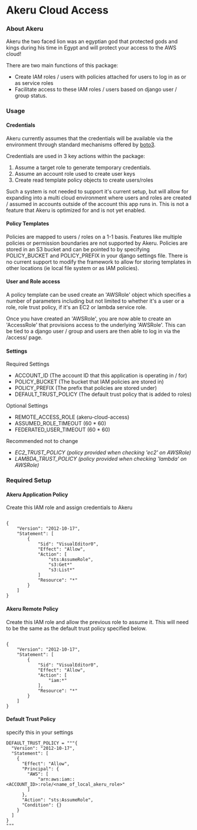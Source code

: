 # Akeru Cloud Access

### About Akeru
Akeru the two faced lion was an egyptian god that protected gods and kings during his time in Egypt and will protect your 
access to the AWS cloud!

There are two main functions of this package:
* Create IAM roles / users with policies attached for users to log in as or as service roles
* Facilitate access to these IAM roles / users based on django user / group status. 

### Usage

#### Credentials
Akeru currently assumes that the credentials will be available via the environment through standard mechanisms offered 
by [boto3](https://boto3.amazonaws.com/v1/documentation/api/latest/guide/credentials.html).

Credentials are used in 3 key actions within the package: 
1. Assume a target role to generate temporary credentials.
2. Assume an account role used to create user keys
3. Create read template policy objects to create users/roles 

Such a system is not needed to support it's current setup, but will allow for expanding into a multi cloud environment 
where users and roles are created / assumed in accounts outside of the account this app runs in.
This is not a feature that Akeru is optimized for and is not yet enabled.

#### Policy Templates
Policies are mapped to users / roles on a 1-1 basis. Features like multiple policies or permission boundaries are not
supported by Akeru. Policies are stored in an S3 bucket and can be pointed to by specifying POLICY_BUCKET and POLICY_PREFIX
in your django settings file. There is no current support to modify the framework to allow for storing templates in
other locations (ie local file system or as IAM policies). 

#### User and Role access 
A policy template can be used create an 'AWSRole' object which specifies a number of parameters including but not
limited to whether it's a user or a role, role trust policy, if it's an EC2 or lambda service role.

Once you have created an 'AWSRole', you are now able to create an 'AccessRole' that provisions access to the underlying
'AWSRole'. This can be tied to a django user / group and users are then able to log in via the /access/ page. 

#### Settings
Required Settings
* ACCOUNT_ID (The account ID that this application is operating in / for)
* POLICY_BUCKET (The bucket that IAM policies are stored in)
* POLICY_PREFIX (The prefix that policies are stored under)
* DEFAULT_TRUST_POLICY (The default trust policy that is added to roles)
 
Optional Settings
* REMOTE_ACCESS_ROLE (akeru-cloud-access)
* ASSUMED_ROLE_TIMEOUT (60 * 60)
* FEDERATED_USER_TIMEOUT (60 * 60)

Recommended not to change 
* *EC2_TRUST_POLICY (policy provided when checking 'ec2' on AWSRole)*
* *LAMBDA_TRUST_POLICY (policy provided when checking 'lambda' on AWSRole)*

### Required Setup
#### Akeru Application Policy 
Create this IAM role and assign credentials to Akeru
```

{
    "Version": "2012-10-17",
    "Statement": [
        {
            "Sid": "VisualEditor0",
            "Effect": "Allow",
            "Action": [
                "sts:AssumeRole",
                "s3:Get*"
                "s3:List*"
            ]
            "Resource": "*"
        }
    ]
}
``` 

#### Akeru Remote Policy 
Create this IAM role and allow the previous role to assume it. This will need to be the same as the default trust policy
specified below.
```

{
    "Version": "2012-10-17",
    "Statement": [
        {
            "Sid": "VisualEditor0",
            "Effect": "Allow",
            "Action": [
                "iam:*"
            ],
            "Resource": "*"
        }
    ]
}
``` 

#### Default Trust Policy 
specify this in your settings
```
DEFAULT_TRUST_POLICY = """{
  "Version": "2012-10-17",
  "Statement": [
    {
      "Effect": "Allow",
      "Principal": {
        "AWS": [
            "arn:aws:iam::<ACCOUNT_ID>:role/<name_of_local_akeru_role>"
        ]
      },
      "Action": "sts:AssumeRole",
      "Condition": {}
    }
  ]
}
"""
```